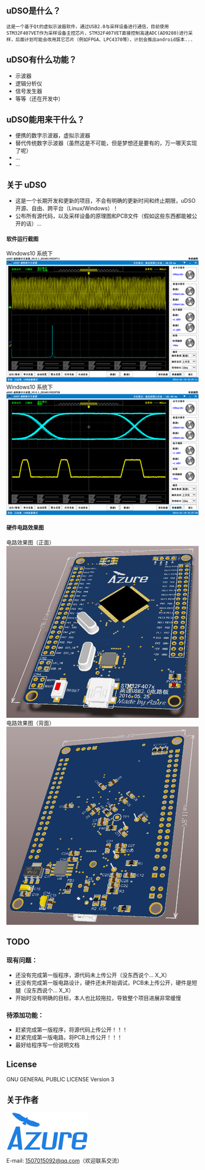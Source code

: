 ## uDSO是什么？
    这是一个基于Qt的虚拟示波器软件，通过USB2.0与采样设备进行通信，目前使用STM32F407VET作为采样设备主控芯片，STM32F407VET直接控制高速ADC(AD9280)进行采样，后面计划可能会改用其它芯片（例如FPGA、LPC4370等），计划会推出android版本...

## uDSO有什么功能？
- 示波器
- 逻辑分析仪
- 信号发生器
- 等等（还在开发中）

## uDSO能用来干什么？
- 便携的数字示波器，虚拟示波器
- 替代传统数字示波器（虽然这是不可能，但是梦想还是要有的，万一哪天实现了呢）
- ...
- ...

## 关于 uDSO
* 这是一个长期开发和更新的项目，不会有明确的更新时间和终止期限，uDSO 开源、自由、跨平台（Linux/Windows）！
* 公布所有源代码，以及采样设备的原理图和PCB文件（假如这些东西都能被公开的话）...

#### 软件运行截图
Windows10 系统下
![image 运行截图1](screenshot/20160119223711.png)
Windows10 系统下
![image 运行截图2](screenshot/20160119223728.png)
#### 硬件电路效果图
电路效果图（正面）
![image 电路效果图1](screenshot/电路效果图_正面.png)
电路效果图（背面）
![image 电路效果图2](screenshot/电路效果图_背面.png)

## TODO
### 现有问题：
- 还没有完成第一版程序，源代码未上传公开（没东西说个... X_X）
- 还没有完成第一版电路设计，硬件还未开始调试，PCB未上传公开，硬件是短腿（没东西说个... X_X）
- 开始时没有明确的目标，本人也比较拖拉，导致整个项目进展非常缓慢

### 待添加功能：
- 赶紧完成第一版程序，将源代码上传公开！！！
- 赶紧完成第一版电路，将PCB上传公开！！！
- 最好给程序写一份说明文档

## License
GNU GENERAL PUBLIC LICENSE Version 3

## 关于作者
![image AzureIcon](screenshot/Azure.png)

E-mail: 1507015092@qq.com（欢迎联系交流）
